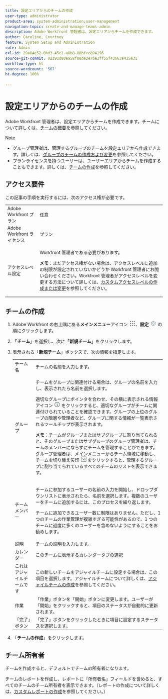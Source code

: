 ```yaml
---
title: 設定エリアからのチームの作成
user-type: administrator
product-area: system-administration;user-management
navigation-topic: create-and-manage-teams-admin
description: Adobe Workfront 管理者は、設定エリアからチームを作成できます。
author: Caroline, Courtney
feature: System Setup and Administration
role: Admin
exl-id: 29a84e52-0bd3-45c2-a8b8-80bfec894196
source-git-commit: 02191d80ea58f80de2e7be2ff55f43663e415e31
workflow-type: ht
source-wordcount: '567'
ht-degree: 100%

---
```


# 設定エリアからのチームの作成

Adobe Workfront 管理者は、設定エリアからチームを作成できます。チームについて詳しくは、[チームの概要](../../../people-teams-and-groups/create-and-manage-teams/teams-overview.md)を参照してください。

>[!NOTE]
>
>* グループ管理者は、管理するグループのチームを設定エリアから作成できます。詳しくは、[グループのチームの作成および変更](../../../administration-and-setup/manage-groups/work-with-group-objects/create-and-modify-a-groups-teams.md)を参照してください。
>* プランライセンスを持つユーザーは、ユーザーエリアからチームを作成することもできます。詳しくは、[チームの作成](../../../people-teams-and-groups/create-and-manage-teams/create-a-team.md)を参照してください。
>

## アクセス要件

この記事の手順を実行するには、次のアクセス権が必要です。

<table style="table-layout:auto"> 
 <col> 
 <col> 
 <tbody> 
  <tr> 
   <td role="rowheader">Adobe Workfront プラン</td> 
   <td>任意</td> 
  </tr> 
  <tr> 
   <td role="rowheader">Adobe Workfront ライセンス</td> 
   <td>プラン</td> 
  </tr> 
  <tr> 
   <td role="rowheader">アクセスレベル設定</td> 
   <td> <p>Workfront 管理者である必要があります。</p> <p><b>メモ</b>：まだアクセス権がない場合は、アクセスレベルに追加の制限が設定されていないかどうか Workfront 管理者にお問い合わせください。Workfront 管理者がアクセスレベルを変更する方法について詳しくは、<a href="../../../administration-and-setup/add-users/configure-and-grant-access/create-modify-access-levels.md" class="MCXref xref">カスタムアクセスレベルの作成または変更</a>を参照してください。</p> </td> 
  </tr> 
 </tbody> 
</table>

## チームの作成

1. Adobe Workfront の右上隅にある&#x200B;**メインメニュー**&#x200B;アイコン ![](assets/main-menu-icon.png)、**設定** ![](assets/gear-icon-settings.png) の順にクリックします。

1. 「**チーム**」を選択し、次に「**新規チーム**」をクリックします。

1. 表示される「**新規チーム**」ボックスで、次の情報を指定します。

   <table style="table-layout:auto"> 
    <col> 
    <col> 
    <tbody> 
     <tr> 
      <td role="rowheader">チーム名</td> 
      <td>チームの名前を入力します。</td> 
     </tr> 
     <tr> 
      <td role="rowheader">グループ</td> 
      <td> <p>チームをグループに関連付ける場合は、グループの名前を入力し、表示されたら名前を選択します。</p> <p>適切なグループにポインタを合わせ、その横に表示される情報アイコン <img src="assets/info-icon.png"> をクリックすると、適切なグループがチームに関連付けられていることを確認できます。グループの上位のグループの階層や管理者など、グループに関する情報が一覧表示されるツールチップが表示されます。</p> <p><b>メモ</b>：チームがグループまたはサブグループに割り当てられると、そのグループまたはサブグループのグループ管理者は、チームのメンバーにならずにチームを管理することができます。グループ管理者は、メインメニューからチーム領域に移動し、チームを切り替え矢印 <img src="assets/switch-team-icon.png" alt="チームを切り替えアイコン"> をクリックすると、管理するグループに割り当てられているすべてのチームのリストを表示できます。</p> </td> 
     </tr> 
     <tr> 
      <td role="rowheader">チームメンバー</td> 
      <td> <p>チームに参加するユーザーの名前の入力を開始し、ドロップダウンリストに表示されたら、名前を選択します。複数のユーザーをチームに追加するには、このプロセスを繰り返します。</p> <p>チームに追加できるユーザー数に制限はありません。ただし、1 つのチームの作業管理が複雑すぎる可能性があるので、1 つのチームに過度に多くのユーザーを含めないようにすることをお勧めします。</p> </td> 
     </tr> 
     <tr> 
      <td role="rowheader">説明</td> 
      <td>チームの説明を入力します。</td> 
     </tr> 
     <tr> 
      <td role="rowheader">カレンダー</td> 
      <td>このチームに表示するカレンダータブの選択</td> 
     </tr> 
     <tr data-mc-conditions="SnippetConditions-wf-groups.system-level"> 
      <td role="rowheader">これはアジャイルチームです</td> 
      <td>この新しいチームをアジャイルチームに設定する場合は、この項目を選択します。アジャイルチームについて詳しくは、<a href="../../../agile/get-started-with-agile-in-workfront/create-an-agile-team.md" class="MCXref xref">アジャイルチームの作成</a>を参照してください。</td> 
     </tr> 
     <tr> 
      <td role="rowheader">作業</td> 
      <td>「作業」ボタンを「開始」ボタンに変更します。ユーザーが「開始」をクリックすると、項目のステータスが自動的に更新されます。</td> 
     </tr> 
     <tr> 
      <td role="rowheader">「完了」ボタン</td> 
      <td>「完了」ボタンをクリックしたときに項目に設定するステータスを選択します。</td> 
     </tr> 
    </tbody> 
   </table>

1. 「**チームの作成**」をクリックします。

## チーム所有者

チームを作成すると、デフォルトでチームの所有者になります。

チームのレポートを作成し、レポートに「所有者名」フィールドを含めると、すべてのチームのチーム所有者を表示できます。（レポートの作成について詳しくは、[カスタムレポートの作成](../../../reports-and-dashboards/reports/creating-and-managing-reports/create-custom-report.md)を参照してください。）
